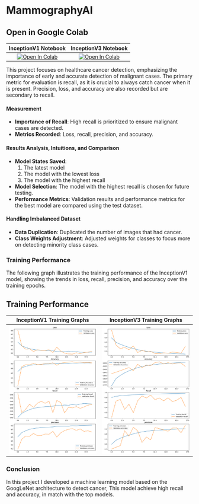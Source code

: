 # MammographyAI
## Open in Google Colab

| InceptionV1 Notebook | InceptionV3 Notebook |
|:---------------------:|:---------------------:|
| <a href="https://colab.research.google.com/github/KevinDLopez/MammographyAI/blob/main/src/GoogLetNetV1.ipynb" target="_parent"><img src="https://colab.research.google.com/assets/colab-badge.svg" alt="Open In Colab"/></a> | <a href="https://colab.research.google.com/github/KevinDLopez/MammographyAI/blob/main/src/GoogLetNetV3.ipynb" target="_parent"><img src="https://colab.research.google.com/assets/colab-badge.svg" alt="Open In Colab"/></a> |

This project focuses on healthcare cancer detection, emphasizing the importance of early and accurate detection of malignant cases. 
The primary metric for evaluation is recall, as it is crucial to always catch cancer when it is present. Precision, loss, and accuracy are also recorded but are secondary to recall.


#### Measurement
- **Importance of Recall**: High recall is prioritized to ensure malignant cases are detected.
- **Metrics Recorded**: Loss, recall, precision, and accuracy.

#### Results Analysis, Intuitions, and Comparison
- **Model States Saved**:
  1. The latest model
  2. The model with the lowest loss
  3. The model with the highest recall
- **Model Selection**: The model with the highest recall is chosen for future testing.
- **Performance Metrics**: Validation results and performance metrics for the best model are compared using the test dataset.

#### Handling Imbalanced Dataset
- **Data Duplication**: Duplicated the number of images that had cancer.
- **Class Weights Adjustment**: Adjusted weights for classes to focus more on detecting minority class cases.

### Training Performance
The following graph illustrates the training performance of the InceptionV1 model, showing the trends in loss, recall, precision, and accuracy over the training epochs.
## Training Performance

| InceptionV1 Training Graphs | InceptionV3 Training Graphs |
|:---------------------------:|:---------------------------:|
| ![InceptionV1 Training Graphs](doc/InceptionV1_training_graphs.png) | ![InceptionV3 Training Graphs](doc/InceptionV3_training_graphs.png) |


### Conclusion
In this project I developed a machine learning model based on the GoogLeNet architecture to detect cancer, This model achieve high recall and accuracy, in match with the top models.